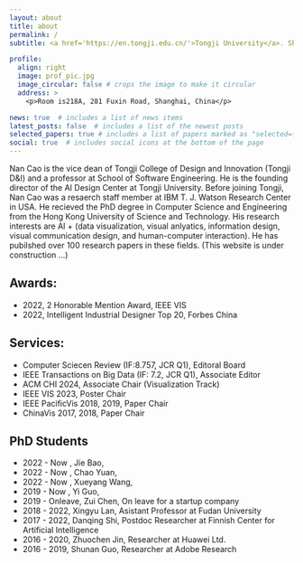 ```yaml
---
layout: about
title: about
permalink: /
subtitle: <a href='https://en.tongji.edu.cn/'>Tongji University</a>. Shanghai, China

profile:
  align: right
  image: prof_pic.jpg
  image_circular: false # crops the image to make it circular
  address: >
    <p>Room is218A, 281 Fuxin Road, Shanghai, China</p>

news: true  # includes a list of news items
latest_posts: false  # includes a list of the newest posts
selected_papers: true # includes a list of papers marked as "selected={true}"
social: true  # includes social icons at the bottom of the page
---
```

Nan Cao is the vice dean of Tongji College of Design and Innovation (Tongji D&I) and a professor at  School of Software Engineering. He is the founding director of the AI Design Center at Tongji University. Before joining Tongji, Nan Cao was a resaerch staff member at IBM T. J. Watson Research Center in USA. He recieved the PhD degree in Computer Science and Engineering from the Hong Kong University of Science and Technology. His research interests are AI + (data visualization, visual anlyatics, information design, visual communication design, and human-computer interaction). He has pubilshed over 100 research papers in these fields. (This website is under construction ...)

## Awards:
- 2022, 2 Honorable Mention Award, IEEE VIS
- 2022, Intelligent Industrial Designer Top 20, Forbes China

## Services:
- Computer Sciecen Review (IF:8.757, JCR Q1), Editoral Board
- IEEE Transactions on Big Data (IF: 7.2, JCR Q1), Associate Editor
- ACM CHI 2024, Associate Chair (Visualization Track)
- IEEE VIS 2023, Poster Chair
- IEEE PacificVis 2018, 2019, Paper Chair
- ChinaVis 2017, 2018, Paper Chair

## PhD Students
- 2022 - Now , Jie Bao, 
- 2022 - Now , Chao Yuan, 
- 2022 - Now , Xueyang Wang, 
- 2019 - Now , Yi Guo, 
- 2019 - Onleave, Zui Chen, On leave for a startup company
- 2018 - 2022, Xingyu Lan, Asistant Professor at Fudan University
- 2017 - 2022, Danqing Shi, Postdoc Researcher at Finnish Center for Artificial Intelligence
- 2016 - 2020, Zhuochen Jin, Researcher at Huawei Ltd.
- 2016 - 2019, Shunan Guo, Researcher at Adobe Research